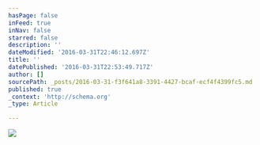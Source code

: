 ```yaml
---
hasPage: false
inFeed: true
inNav: false
starred: false
description: ''
dateModified: '2016-03-31T22:46:12.697Z'
title: ''
datePublished: '2016-03-31T22:53:49.717Z'
author: []
sourcePath: _posts/2016-03-31-f3f641a8-3391-4427-bcaf-ecf4f4399fc5.md
published: true
_context: 'http://schema.org'
_type: Article

---
```

![](https://the-grid-user-content.s3-us-west-2.amazonaws.com/2543571b-1cf2-41ea-b3a4-40889bcf0872.gif)